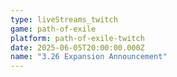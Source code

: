 ```yaml
---
type: liveStreams_twitch
game: path-of-exile
platform: path-of-exile-twitch
date: 2025-06-05T20:00:00.000Z
name: "3.26 Expansion Announcement"
---
```

